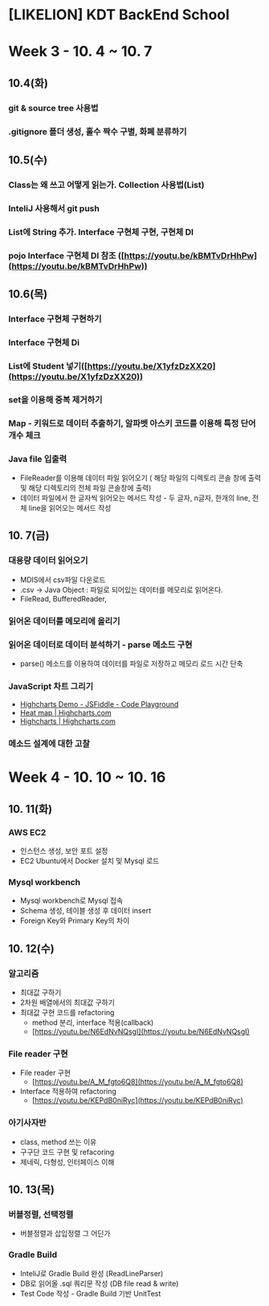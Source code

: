 # [LIKELION] KDT BackEnd School

# **Week 3 - 10. 4 ~ 10. 7**

## **10.4(화)**

### **git & source tree 사용법**

### **.gitignore 폴더 생성, 홀수 짝수 구별, 화폐 분류하기**

## **10.5(수)**

### **Class는 왜 쓰고 어떻게 읽는가. Collection 사용법(List)**

### **InteliJ 사용해서 git push**

### **List에 String 추가. Interface 구현체 구현, 구현체 DI**

### **pojo Interface 구현체 DI 참조 ([https://youtu.be/kBMTvDrHhPw](https://youtu.be/kBMTvDrHhPw))**

## 10.6(목)

### Interface 구현체 구현하기

### Interface 구현체 Di

### List에 Student 넣기([https://youtu.be/X1yfzDzXX20](https://youtu.be/X1yfzDzXX20))

### set을 이용해 중복 제거하기

### Map - 키워드로 데이터 추출하기, 알파벳 아스키 코드를 이용해 특정 단어 개수 체크

### Java file 입출력

- FileReader를 이용해 데이터 파일 읽어오기 ( 해당 파일의 디렉토리 콘솔 창에 출력 및 해당 디렉토리의 전체 파일 콘솔창에 출력)
- 데이터 파일에서 한 글자씩 읽어오는 메서드 작성 - 두 글자, n글자, 한개의 line, 전체 line을 읽어오는 메서드 작성

## 10. 7(금)

### 대용량 데이터 읽어오기

- MDIS에서 csv파일 다운로드
- .csv → Java Object : 파일로 되어있는 데이터를 메모리로 읽어온다.
- FileRead, BufferedReader,

### 읽어온 데이터를 메모리에 올리기

### 읽어온 데이터로 데이터 분석하기 - parse 메소드 구현

- parse() 메소드를 이용하여 데이터를 파일로 저장하고 메모리 로드 시간 단축

### JavaScript 차트 그리기

- [Highcharts Demo - JSFiddle - Code Playground](https://jsfiddle.net/gh/get/library/pure/highcharts/highcharts/tree/master/samples/highcharts/plotoptions/area-fillopacity/)
- [Heat map | Highcharts.com](https://www.highcharts.com/demo/heatmap)
- [Highcharts | Highcharts.com](https://www.highcharts.com/demo)

### 메소드 설계에 대한 고찰

# **Week 4 - 10. 10 ~ 10. 16**

## 10. 11(화)

### AWS EC2

- 인스턴스 생성, 보안 포트 설정
- EC2 Ubuntu에서 Docker 설치 및 Mysql 로드

### Mysql workbench

- Mysql workbench로 Mysql 접속
- Schema 생성, 테이블 생성 후 데이터 insert
- Foreign Key와 Primary Key의 차이

## 10. 12(수)

### 알고리즘

- 최대값 구하기
- 2차원 배열에서의 최대값 구하기
- 최대값 구현 코드를 refactoring
    - method 분리, interface 적용(callback)
    - [https://youtu.be/N6EdNvNQsgI](https://youtu.be/N6EdNvNQsgI)

### File reader 구현

- File reader 구현
    - [https://youtu.be/A_M_fgto6Q8](https://youtu.be/A_M_fgto6Q8)
- Interface 적용하여 refactoring
    - [https://youtu.be/KEPdB0niRyc](https://youtu.be/KEPdB0niRyc)

### 아기사자반

- class, method 쓰는 이유
- 구구단  코드 구현 및 refacoring
- 제네릭, 다형성, 인터페이스 이해

## 10. 13(목)

### 버블정렬, 선택정렬

- 버블정렬과 삽입정렬 그 어딘가

### Gradle Build

- InteliJ로 Gradle Build 완성 (ReadLineParser)
- DB로 읽어올 .sql 쿼리문 작성 (DB file read & write)
- Test Code 작성 - Gradle Build 기반 UnitTest

##